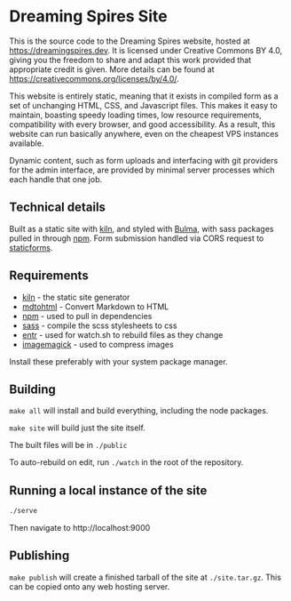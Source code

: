 # Dreaming Spires Site

This is the source code to the Dreaming Spires website, hosted at https://dreamingspires.dev.  It is licensed under Creative Commons BY 4.0, giving you the freedom to share and adapt this work provided that appropriate credit is given.
More details can be found at https://creativecommons.org/licenses/by/4.0/.

This website is entirely static, meaning that it exists in compiled form as a set of unchanging HTML, CSS, and Javascript files.
This makes it easy to maintain, boasting speedy loading times, low resource requirements, compatibility with every browser, and good accessibility.
As a result, this website can run basically anywhere, even on the cheapest VPS instances available.

Dynamic content, such as form uploads and interfacing with git providers for the admin interface, are provided by minimal server processes which each handle that one job.

## Technical details

Built as a static site with [kiln](https://sr.ht/~adnano/kiln/), and styled with [Bulma](https://bulma.io/), with sass packages pulled in through [npm](https://www.npmjs.com/).
Form submission handled via CORS request to [staticforms](https://github.com/dreamingspires/staticforms).

## Requirements

* [kiln](https://sr.ht/~adnano/kiln/) - the static site generator
* [mdtohtml](https://git.sr.ht/~adnano/mdtohtml) - Convert Markdown to HTML
* [npm](https://www.npmjs.com/) - used to pull in dependencies
* [sass](https://sass-lang.com/) - compile the scss stylesheets to css
* [entr](https://eradman.com/entrproject/) - used for watch.sh to rebuild files as they change
* [imagemagick](https://imagemagick.org/) - used to compress images

Install these preferably with your system package manager.

## Building

`make all` will install and build everything, including the node packages.

`make site` will build just the site itself.

The built files will be in `./public`

To auto-rebuild on edit, run `./watch` in the root of the repository.

## Running a local instance of the site

```sh
./serve
```

Then navigate to http://localhost:9000

## Publishing

`make publish` will create a finished tarball of the site at `./site.tar.gz`.
This can be copied onto any web hosting server.
